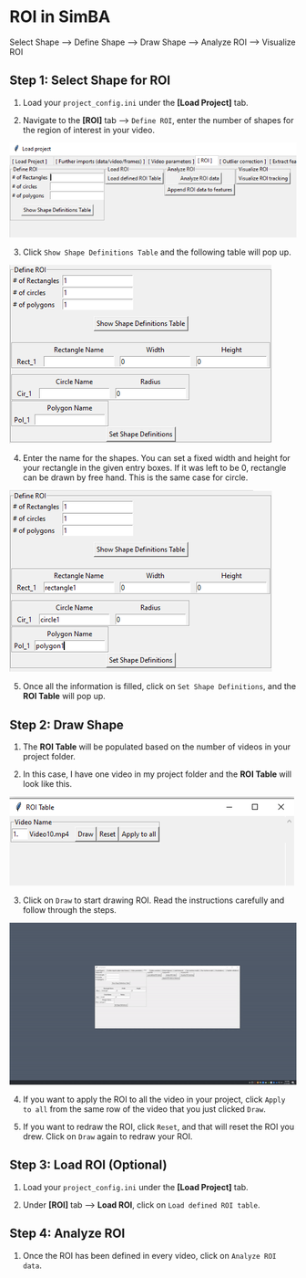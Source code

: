 # ROI in SimBA

Select Shape --> Define Shape --> Draw Shape --> Analyze ROI --> Visualize ROI

## Step 1: Select Shape for ROI

1. Load your `project_config.ini` under the **[Load Project]** tab.

2. Navigate to the **[ROI]** tab --> `Define ROI`, enter the number of shapes for the region of interest in your video.

![](/images/roi_main.PNG)

3. Click `Show Shape Definitions Table` and the following table will pop up.

![](/images/roidef1.PNG)

4. Enter the name for the shapes. You can set a fixed width and height for your rectangle in the given entry boxes. If it was left to be 0, rectangle can be drawn by free hand. This is the same case for circle.

![](/images/roidef.PNG)

5. Once all the information is filled, click on `Set Shape Definitions`, and the **ROI Table** will pop up.

## Step 2: Draw Shape

1. The **ROI Table** will be populated based on the number of videos in your project folder.

2. In this case, I have one video in my project folder and the **ROI Table** will look like this.

![](/images/roitable.PNG)

3. Click on `Draw` to start drawing ROI. Read the instructions carefully and follow through the steps.

![](/images/roigif.gif)

4. If you want to apply the ROI to all the video in your project, click `Apply to all` from the same row of the video that you just clicked `Draw`.

5. If you want to redraw the ROI, click `Reset`, and that will reset the ROI you drew. Click on `Draw` again to redraw your ROI.

## Step 3: Load ROI (Optional)

1. Load your `project_config.ini` under the **[Load Project]** tab.

2. Under **[ROI]** tab --> **Load ROI**, click on `Load defined ROI table`.

## Step 4: Analyze ROI

1. Once the ROI has been defined in every video, click on `Analyze ROI data`.

